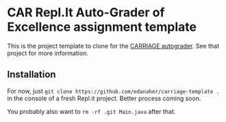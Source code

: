 CAR Repl.It Auto-Grader of Excellence assignment template
=========================================================

This is the project template to clone for the [CARRIAGE
autograder](https://github.com/edanaher/carriage-template).  See that project for more information.


Installation
------------

For now, just `git clone https://github.com/edanaher/carriage-template .` in the console of a fresh Repl.it
project.  Better process coming soon.

You probably also want to `rm -rf .git Main.java` after that.

